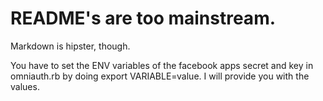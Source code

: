 # README's are too mainstream.

Markdown is hipster, though.

You have to set the ENV variables of the facebook apps secret and key in omniauth.rb by doing export VARIABLE=value. I will provide you with the values.